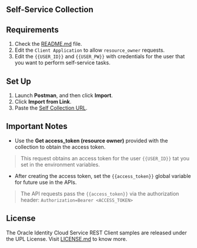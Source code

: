 ## Self-Service Collection

## Requirements

1. Check the [README.md](README.md) file.
2. Edit the ``Client Application`` to allow ``resource_owner`` requests.
3. Edit the ``{{USER_ID}}`` and ``{{USER_PW}}`` with credentials for the user that you want to perform self-service tasks.

## Set Up

1. Launch **Postman**, and then click **Import**.
2. Click **Import from Link**.
3. Paste the [Self Collection URL](idcs_self_postman_collection.json).

## Important Notes
- Use the **Get access_token (resource owner)** provided with the collection to obtain the access token.

> This request obtains an access token for the user ``{{USER_ID}}`` tat you set in the environment variables.

- After creating the access token, set the ``{{access_token}}`` global variable for future use in the APIs.

> The API requests pass the ``{{access_token}}`` via the authorization header: ```Authorization=Bearer <ACCESS_TOKEN>```

## License

The Oracle Identity Cloud Service REST Client samples are released under the UPL License. Visit [LICENSE.md](LICENSE.md) to know more.